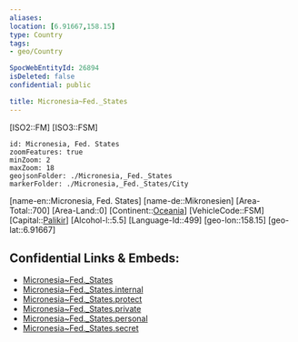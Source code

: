 ```yaml
---
aliases: 
location: [6.91667,158.15]
type: Country
tags:
- geo/Country

SpocWebEntityId: 26894
isDeleted: false
confidential: public

title: Micronesia~Fed._States
---
```

[ISO2::FM]
[ISO3::FSM]
```leaflet
id: Micronesia, Fed. States
zoomFeatures: true 
minZoom: 2 
maxZoom: 18
geojsonFolder: ./Micronesia,_Fed._States
markerFolder: ./Micronesia,_Fed._States/City
```

[name-en::Micronesia, Fed. States]
[name-de::Mikronesien]
[Area-Total::700]
[Area-Land::0]
[Continent::[Oceania](geo/Continent/Oceania.md)]
[VehicleCode::FSM]
[Capital::[Palikir](geo/Continent/Oceania/Micronesia~Fed._States/City/Palikir.md)]
[Alcohol-l::5.5]
[Language-Id::499]
[geo-lon::158.15]
[geo-lat::6.91667]



## Confidential Links & Embeds: 
- [Micronesia~Fed._States](../../../../_public/geo/Continent/Oceania/Micronesia~Fed._States.md) 
- [Micronesia~Fed._States.internal](../../../../_internal/geo/Continent/Oceania/Micronesia~Fed._States.internal.md) 
- [Micronesia~Fed._States.protect](../../../../_protect/geo/Continent/Oceania/Micronesia~Fed._States.protect.md) 
- [Micronesia~Fed._States.private](../../../../_private/geo/Continent/Oceania/Micronesia~Fed._States.private.md) 
- [Micronesia~Fed._States.personal](../../../../_personal/geo/Continent/Oceania/Micronesia~Fed._States.personal.md) 
- [Micronesia~Fed._States.secret](../../../../_secret/geo/Continent/Oceania/Micronesia~Fed._States.secret.md) 
